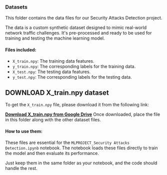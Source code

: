 ### Datasets

This folder contains the data files for our Security Attacks Detection project.

The data is a custom synthetic dataset designed to mimic real-world network traffic challenges. It's pre-processed and ready to be used for training and testing the machine learning model.

#### Files included:

* `X_train.npy`: The training data features.
* `y_train.npy`: The corresponding labels for the training data.
* `X_test.npy`: The testing data features.
* `y_test.npy`: The corresponding labels for the testing data.

## DOWNLOAD X_train.npy dataset 
To get the `X_train.npy` file, please download it from the following link:

**[Download X_train.npy from Google Drive](https://drive.google.com/drive/folders/1kwVwKSq6yAoVKO5yTpJ119WOmsgj5a03?usp=sharing)**
Once downloaded, place the file in this folder along with the other dataset files.


#### How to use them:

These files are essential for the `MLPROJECT_Security Attacks Detection.ipynb` notebook. The notebook loads these files directly to train the model and then evaluate its performance.

Just keep them in the same folder as your notebook, and the code should handle the rest.
